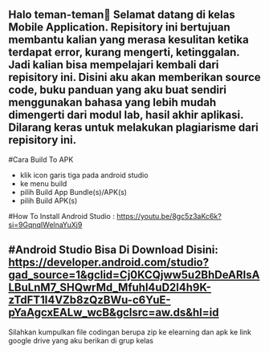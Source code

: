 Halo teman-teman👋
Selamat datang di kelas Mobile Application. Repisitory ini bertujuan membantu kalian yang merasa kesulitan ketika terdapat error, kurang mengerti, ketinggalan. Jadi kalian bisa mempelajari kembali dari repisitory ini.
Disini aku akan memberikan source code, buku panduan yang aku buat sendiri menggunakan bahasa yang lebih mudah dimengerti dari modul lab, hasil akhir aplikasi.
Dilarang keras untuk melakukan plagiarisme dari repisitory ini.
-----------------------------------------------------------------------------------------------------------

#Cara Build To APK
- klik icon garis tiga pada android studio
- ke menu build
- pilih Build App Bundle(s)/APK(s)
- pilih Build APK(s)

#How To Install Android Studio
: https://youtu.be/8gc5z3aKc6k?si=9GqnqIWelnaYuXj9 

#Android Studio Bisa Di Download Disini: https://developer.android.com/studio?gad_source=1&gclid=Cj0KCQjww5u2BhDeARIsALBuLnM7_SHQwrMd_Mfuhl4uD2l4h9K-zTdFT1I4VZb8zQzBWu-c6YuE-pYaAgcxEALw_wcB&gclsrc=aw.ds&hl=id
---------------------------------------------------------------------------------------------------------------
Silahkan kumpulkan file codingan berupa zip ke elearning dan apk ke link google drive yang aku berikan di grup kelas
